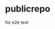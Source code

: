 # publicrepo
for e2e test










































































































































































































































































































































































































































































































































































































































































































































































































































































































































































































































































































































































































































































































































































































































































































































































































































































































































































































































































































































































































































































































































































































































































































































































































































































































































































































































































































































































































































































































































































































































































































































































































































































































































































































































































































































































































































































































































































































































































































































































































































































































































































































































































































































































































































































































































































































































































































































































































































































































































